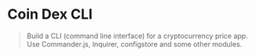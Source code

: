 # Coin Dex CLI

> Build a CLI (command line interface) for a cryptocurrency price app. 
> Use Commander.js, Inquirer, configstore and some other modules.